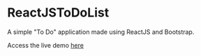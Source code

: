 # ReactJSToDoList
A simple "To Do" application made using ReactJS and Bootstrap. 

Access the live demo [here ](mark.aronin.ca/todolist)
